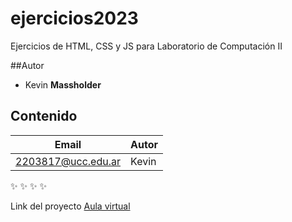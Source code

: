 # ejercicios2023
Ejercicios de HTML, CSS y JS para Laboratorio de Computación II


##Autor
* Kevin **Massholder**

## Contenido
| Email | Autor |
|-------|-------|
|2203817@ucc.edu.ar|Kevin|

:sparkles:
:sparkles:
:sparkles:
:sparkles:

Link del proyecto [Aula virtual](https://presencial.ucc.edu.ar/course/view.php?id=9253)
